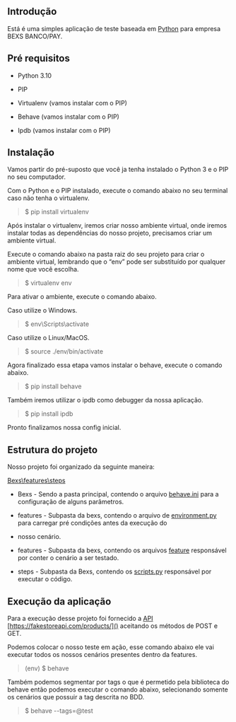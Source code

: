 Introdução
------------
Está é uma simples aplicação de teste baseada em [Python](https://www.python.org) para empresa BEXS BANCO/PAY.

Pré requisitos
------------
- Python 3.10

- PIP

- Virtualenv (vamos instalar com o PIP)

- Behave (vamos instalar com o PIP)

- Ipdb (vamos instalar com o PIP)

Instalação
------------
Vamos partir do pré-suposto que você ja tenha instalado o Python 3 e o PIP no seu computador.

Com o Python e o PIP instalado, execute o comando abaixo no seu terminal caso não tenha o virtualenv.

>$ pip install virtualenv 

Após instalar o virtualenv, iremos criar nosso ambiente virtual, onde iremos instalar todas as dependências do nosso 
projeto, precisamos criar um ambiente virtual.

Execute o comando abaixo na pasta raiz do seu projeto para criar o ambiente virtual, lembrando que o “env” pode ser 
substituído por qualquer nome que você escolha.

>$ virtualenv env 
 
Para ativar o ambiente, execute o comando abaixo.

Caso utilize o Windows.

>$ env\Scripts\activate 

Caso utilize o Linux/MacOS.

>$ source ./env/bin/activate 
 
Agora finalizado essa etapa vamos instalar o behave, execute o comando abaixo.

>$ pip install behave 

Também iremos utilizar o ipdb como debugger da nossa aplicação.

>$ pip install ipdb

Pronto finalizamos nossa config inicial. 

Estrutura do projeto
------------
Nosso projeto foi organizado da seguinte maneira: 

[Bexs\features\steps]()

- Bexs - Sendo a pasta principal, contendo o arquivo [behave.ini]() para a configuração de alguns parâmetros. 

- features - Subpasta da bexs, contendo o arquivo de [environment.py]() para carregar pré condições antes da execução do 
- nosso cenário.
- features - Subpasta da bexs, contendo os arquivos [feature]() responsável por conter o cenário a ser testado. 

- steps - Subpasta da Bexs, contendo os [scripts.py]() responsável por executar o código.

Execução da aplicação
----------
Para a execução desse projeto foi fornecido a [API]() [https://fakestoreapi.com/products/]() aceitando os métodos de 
POST e GET.

Podemos colocar o nosso teste em ação, esse comando abaixo ele vai executar todos os nossos cenários presentes dentro 
da features.

>(env) $ behave 

Também podemos segmentar por tags o que é permetido pela biblioteca do behave então podemos executar o comando abaixo, 
selecionando somente os cenários que possuir a tag descrita no BDD.

>$ behave --tags=@test